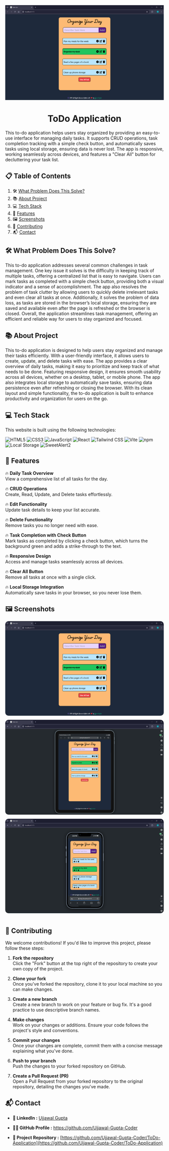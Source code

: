 <div align="center">
    <img src="./screenshots/Screenshot 1.png" width="1200" alt="Project Cover Image">

# ToDo Application
</div>
This to-do application helps users stay organized by providing an easy-to-use interface for managing daily tasks. It supports CRUD operations, task completion tracking with a simple check button, and automatically saves tasks using local storage, ensuring data is never lost. The app is responsive, working seamlessly across devices, and features a "Clear All" button for decluttering your task list.

## 📋 <a name="table">Table of Contents</a>

1. 🛠️ [What Problem Does This Solve?](#ProblemSolved)
2. 📚 [About Project](#AboutProject)
3. 💻 [Tech Stack](#TechStack)
4. 🌟 [Features](#Features)
5. 🖼️ [Screenshots](#Screenshots)
6. 🤝 [Contributing](#Contributing)
7. 📬 [Contact](#Contact)

## <a name="ProblemSolved">🛠️ What Problem Does This Solve?</a>

This to-do application addresses several common challenges in task management. One key issue it solves is the difficulty in keeping track of multiple tasks, offering a centralized list that is easy to navigate. Users can mark tasks as completed with a simple check button, providing both a visual indicator and a sense of accomplishment. The app also resolves the problem of task clutter by allowing users to quickly delete irrelevant tasks and even clear all tasks at once. Additionally, it solves the problem of data loss, as tasks are stored in the browser’s local storage, ensuring they are saved and available even after the page is refreshed or the browser is closed. Overall, the application streamlines task management, offering an efficient and reliable way for users to stay organized and focused.

## <a name="AboutProject">📚 About Project</a>

This to-do application is designed to help users stay organized and manage their tasks efficiently. With a user-friendly interface, it allows users to create, update, and delete tasks with ease. The app provides a clear overview of daily tasks, making it easy to prioritize and keep track of what needs to be done. Featuring responsive design, it ensures smooth usability across all devices, whether on a desktop, tablet, or mobile phone. The app also integrates local storage to automatically save tasks, ensuring data persistence even after refreshing or closing the browser. With its clean layout and simple functionality, the to-do application is built to enhance productivity and organization for users on the go.

## <a name="techstack">💻 Tech Stack</a>

This website is built using the following technologies:

![HTML5](https://img.shields.io/badge/HTML5-E34F26?style=for-the-badge&logo=html5&logoColor=white)
![CSS3](https://img.shields.io/badge/CSS3-1572B6?style=for-the-badge&logo=css3&logoColor=white)
![JavaScript](https://img.shields.io/badge/JavaScript-F7DF1E?style=for-the-badge&logo=javascript&logoColor=black)
![React](https://img.shields.io/badge/React-61DAFB?style=for-the-badge&logo=react&logoColor=black)
![Tailwind CSS](https://img.shields.io/badge/Tailwind%20CSS-38B2AC?style=for-the-badge&logo=tailwind-css&logoColor=white)
![Vite](https://img.shields.io/badge/Vite-646CFF?style=for-the-badge&logo=vite&logoColor=white)
![npm](https://img.shields.io/badge/npm-CB3837?style=for-the-badge&logo=npm&logoColor=white)
![Local Storage](https://img.shields.io/badge/Local%20Storage-0055FF?style=for-the-badge&logo=windowsterminal&logoColor=white)
![SweetAlert2](https://img.shields.io/badge/SweetAlert2-FF5733?style=for-the-badge&logo=javascript&logoColor=white)



## <a name="features">🌟 Features</a>

🔥 **Daily Task Overview**  
    View a comprehensive list of all tasks for the day.  

🔥 **CRUD Operations**  
    Create, Read, Update, and Delete tasks effortlessly.  

🔥 **Edit Functionality**  
    Update task details to keep your list accurate.  

🔥 **Delete Functionality**  
    Remove tasks you no longer need with ease.  

🔥 **Task Completion with Check Button**  
  Mark tasks as completed by clicking a check button, which turns the background green and adds a strike-through to the text.  

🔥 **Responsive Design**  
    Access and manage tasks seamlessly across all devices.  

🔥 **Clear All Button**  
    Remove all tasks at once with a single click.  

🔥 **Local Storage Integration**  
    Automatically save tasks in your browser, so you never lose them.  

## <a name="Screenshots">🖼️ Screenshots</a>

<img src="./screenshots/Screenshot 1.png"  style="margin-bottom: 10px; margin-right: 10px; border-radius: 10px;" alt="Screenshot - 1"> 
<img src="./screenshots/Screenshot 2.png"  style="margin-bottom: 10px; margin-right: 10px; border-radius: 10px;" alt="Screenshot - 2"> 
<img src="./screenshots/Screenshot 3.png"  style="margin-bottom: 10px; margin-right: 10px; border-radius: 10px;" alt="Screenshot - 3"> 
 


## <a name="Contributing"> 🤝 Contributing</a>

We welcome contributions! If you'd like to improve this project, please follow these steps:

1. **Fork the repository**  
   Click the "Fork" button at the top right of the repository to create your own copy of the project.

2. **Clone your fork**  
   Once you've forked the repository, clone it to your local machine so you can make changes.

3. **Create a new branch**  
   Create a new branch to work on your feature or bug fix. It's a good practice to use descriptive branch names.

4. **Make changes**  
   Work on your changes or additions. Ensure your code follows the project's style and conventions.

5. **Commit your changes**  
   Once your changes are complete, commit them with a concise message explaining what you've done.

6. **Push to your branch**  
   Push the changes to your forked repository on GitHub.

7. **Create a Pull Request (PR)**  
   Open a Pull Request from your forked repository to the original repository, detailing the changes you've made.

## <a name="Contact"> 📬 Contact</a>

- **🔗 LinkedIn :** [Ujjawal Gupta](https://www.linkedin.com/in/ujjawal-gupta-dev)

- **🧑‍💻 GitHub Profile :** [ https://github.com/Ujjawal-Gupta-Coder ](https://github.com/Ujjawal-Gupta-Coder)

- **📁 Project Repository :** [https://github.com/Ujjawal-Gupta-Coder/ToDo-Application](https://github.com/Ujjawal-Gupta-Coder/ToDo-Application)
